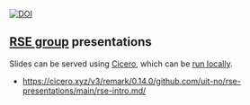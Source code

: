 [![DOI](https://zenodo.org/badge/DOI/10.5281/zenodo.8368301.svg)](https://doi.org/10.5281/zenodo.8368301)

## [RSE group](https://research-software.uit.no/) presentations

Slides can be served using [Cicero](http://cicero.xyz), which can
be [run locally](https://cicero.readthedocs.io/en/latest/local.html).

- https://cicero.xyz/v3/remark/0.14.0/github.com/uit-no/rse-presentations/main/rse-intro.md/
